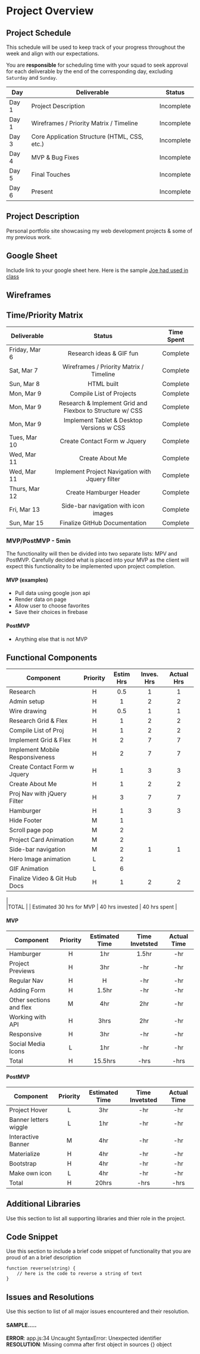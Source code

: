 # Project Overview

## Project Schedule

This schedule will be used to keep track of your progress throughout the week and align with our expectations.  

You are **responsible** for scheduling time with your squad to seek approval for each deliverable by the end of the corresponding day, excluding `Saturday` and `Sunday`.

|  Day | Deliverable | Status
|---|---| ---|
|Day 1| Project Description | Incomplete
|Day 1| Wireframes / Priority Matrix / Timeline | Incomplete
|Day 3| Core Application Structure (HTML, CSS, etc.) | Incomplete
|Day 4| MVP & Bug Fixes | Incomplete
|Day 5| Final Touches | Incomplete
|Day 6| Present | Incomplete


## Project Description

Personal portfolio site showcasing my web development projects & some of my previous work.

## Google Sheet

Include link to your google sheet here.  Here is the sample [Joe had used in class](https://docs.google.com/spreadsheets/d/15PmioBi2dQEkewpqI7MDkDpvcVF0Trw8vmarAQbwoHk/edit#gid=0) 

## Wireframes




## Time/Priority Matrix 

|Deliverable	| Status	| Time Spent |
| --- | :---: |  :---: | 
| Friday, Mar 6 | Research ideas & GIF fun	| Complete 	| 1 hr |
| Sat, Mar 7 | Wireframes / Priority Matrix / Timeline	| Complete	| 3 hrs |
| Sun, Mar 8 | HTML built	| Complete | 30 min |
| Mon, Mar 9 | Compile List of Projects	| Complete | 3 hrs |
| Mon, Mar 9 | Research & Implement Grid and Flexbox to Structure w/ CSS	| Complete | 7.5 hrs |	
| Mon, Mar 9 | Implement Tablet & Desktop Versions w CSS | Complete | 7 hrs |		
| Tues, Mar 10 | Create Contact Form w Jquery	| Complete | 3 hrs |
| Wed, Mar 11 | Create About Me	 | Complete | 2 hrs |		
| Wed, Mar 11 | Implement Project Navigation with Jquery filter | Complete | 7 hrs |
| Thurs, Mar 12 | Create Hamburger Header | Complete  | 3 hrs |		
| Fri, Mar 13 | Side-bar navigation with icon images	 | Complete | 1 hr |		
 Sun, Mar 15 | Finalize GitHub Documentation  | Complete | 2 hrs |		

### MVP/PostMVP - 5min

The functionality will then be divided into two separate lists: MPV and PostMVP.  Carefully decided what is placed into your MVP as the client will expect this functionality to be implemented upon project completion.  

#### MVP (examples)

- Pull data using google json api
- Render data on page 
- Allow user to choose favorites 
- Save their choices in firebase

#### PostMVP 

- Anything else that is not MVP

## Functional Components

| Component | Priority	| Estim Hrs |	Inves. Hrs	| Actual Hrs|
| --- | :---: |  :---: | :---: | :---: |
| Research |	H	| 0.5	| 1 |	1 |
| Admin setup	| H	| 1	| 2	| 2 |
| Wire drawing	| H |	0.5	| 1	| 1 |
| Research Grid & Flex 	| H	| 1	| 2	| 2 |
| Compile List of Proj	| H	| 1	| 2 | 2 |
| Implement Grid & Flex	| H	| 2	| 7 | 7 |
| Implement Mobile Responsiveness	| H	| 2 | 7 | 7 |		
| Create Contact Form w Jquery	| H |	1 | 3 | 3 |	
| Create About Me	| H |	1 | 2 | 2 |	
| Proj Nav with jQuery Filter	| H |	3 | 7 | 7 |	
| Hamburger	| H |	1 | 3 | 3 |	
| Hide Footer	| M |	1 |  |  |	
| Scroll page pop	| M |	2 |  |  |		
| Project Card Animation	| M |	2 |  |  |		
| Side-bar navigation	| M |	2 | 1 | 1 |		
| Hero Image animation | L |	2 |  |  |	
| GIF Animation	| L |	6 |  |  |	
| Finalize Video & Git Hub Docs	| H |	1 | 2 | 2 |	
|				
|TOTAL |	| Estimated 30 hrs for MVP	| 40 hrs invested |	40 hrs spent | 

#### MVP
| Component | Priority | Estimated Time | Time Invetsted | Actual Time |
| --- | :---: |  :---: | :---: | :---: |
| Hamburger | H | 1hr | 1.5hr | -hr|
| Project Previews | H | 3hr | -hr | -hr|
| Regular Nav | H | H | -hr | -hr|
| Adding Form | H | 1.5hr| -hr | -hr |
| Other sections and flex| M | 4hr | 2hr | -hr|
| Working with API | H | 3hrs| 2hr | -hr |
| Responsive | H | 3hr | -hr | -hr|
| Social Media Icons | L | 1hr | -hr | -hr|
| Total | H | 15.5hrs| -hrs | -hrs |

#### PostMVP
| Component | Priority | Estimated Time | Time Invetsted | Actual Time |
| --- | :---: |  :---: | :---: | :---: |
| Project Hover | L | 3hr | -hr | -hr|
| Banner letters wiggle | L | 1hr | -hr | -hr|
| Interactive Banner | M | 4hr | -hr | -hr|
| Materialize | H | 4hr | -hr | -hr|
| Bootstrap | H | 4hr | -hr | -hr|
| Make own icon | L | 4hr | -hr | -hr|
| Total | H | 20hrs| -hrs | -hrs |

## Additional Libraries
 Use this section to list all supporting libraries and thier role in the project. 

## Code Snippet

Use this section to include a brief code snippet of functionality that you are proud of an a brief description  

```
function reverse(string) {
	// here is the code to reverse a string of text
}
```

## Issues and Resolutions
 Use this section to list of all major issues encountered and their resolution.

#### SAMPLE.....
**ERROR**: app.js:34 Uncaught SyntaxError: Unexpected identifier                                
**RESOLUTION**: Missing comma after first object in sources {} object
